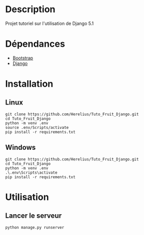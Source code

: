 # Description

Projet tutoriel sur l'utilisation de Django 5.1

# Dépendances

- [Bootstrap](https://getbootstrap.com/)
- [Django](https://www.djangoproject.com/)

# Installation

## Linux

```shell
git clone https://github.com/Herelius/Tuto_Fruit_Django.git
cd Tuto_Fruit_Django
python -m venv .env
source .env/Scripts/activate
pip install -r requirements.txt
```

## Windows

```shell
git clone https://github.com/Herelius/Tuto_Fruit_Django.git
cd Tuto_Fruit_Django
python -m venv .env
.\.env\Scripts\activate
pip install -r requirements.txt
```

# Utilisation

## Lancer le serveur

```shell
python manage.py runserver
```
